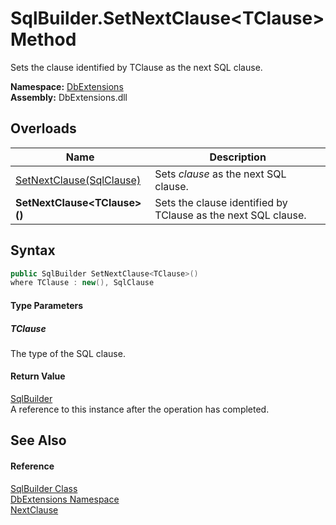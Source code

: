 SqlBuilder.SetNextClause&lt;TClause> Method
===========================================
Sets the clause identified by TClause as the next SQL clause.
  
**Namespace:** [DbExtensions][1]  
**Assembly:** DbExtensions.dll

Overloads
---------

| Name                            | Description                                                   |
| ------------------------------- | ------------------------------------------------------------- |
| [SetNextClause(SqlClause)][2]   | Sets *clause* as the next SQL clause.                         |
| **SetNextClause&lt;TClause>()** | Sets the clause identified by TClause as the next SQL clause. |


Syntax
------

```csharp
public SqlBuilder SetNextClause<TClause>()
where TClause : new(), SqlClause

```

#### Type Parameters

##### *TClause*
The type of the SQL clause.

#### Return Value
[SqlBuilder][3]  
A reference to this instance after the operation has completed.

See Also
--------

#### Reference
[SqlBuilder Class][3]  
[DbExtensions Namespace][1]  
[NextClause][4]  

[1]: ../README.md
[2]: SetNextClause.md
[3]: README.md
[4]: NextClause.md